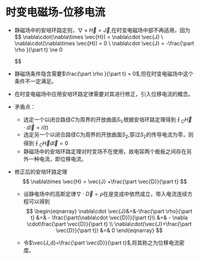 # 时变电磁场-位移电流

+ 静磁场中的安培环路定则，$\nabla \times \vec{H} = \vec{J}$,在时变电磁场中部不再适用，因为
  $$
  \nabla\cdot(\nabla\times \vec{H}) = \nabla\cdot \vec{J} \\
  \nabla\cdot(\nabla\times \vec{H}) = 0 \\
  \nabla\cdot \vec{J} = -\frac{\part \rho }{\part t} \ne 0
  $$

+ 静磁场条件隐含需要$\frac{\part \rho }{\part t} = 0$,但在时变电磁场中这个条件不一定满足。

+ 在时变电磁场中应用安培环路定律需要对其进行修正，引入位移电流的概念。

+ 矛盾点：

  + 选定一个以闭合路径$C$为周界的开放曲面$S_1$,根据安培环路定理得到$\oint_{C}\vec{H}\cdot d\vec{l} = i(t)$
  + 选定另一个以闭合路径C为周界的开放曲面$S_2$,穿过$S_2$的传导电流为零，则得到$\oint_{C}\vec{H}d\vec{l}=0$
  + 静磁场中的安培环路定理对时变场不在使用，故电容两个极板之间存在另外一种电流，即位移电流。

+ 修正后的安培环路定理
  $$
  \nabla\times \vec{H} = \vec{J} +\frac{\part \vec{D}}{\part t}
  $$

  + 设静电场中的高斯定律$\nabla \cdot \vec{D}=\rho$在是变成中依然成立，带入电流连续方程可以得到
    $$
    \begin{eqnarray}
    \nabla\cdot \vec{J}&=&-\frac{\part \rho}{\part t} &=& - \frac{\part(\nabla\cdot \vec{D})}{\part t}\\
    &=& - \nabla \cdot\frac{\part \vec{D}}{\part t} \\
    \nabla\cdot(\vec{J}+\frac{\part \vec{D}}{\part t}) &=& 0
    \end{eqnarray}
    $$

  + 令$\vec{J_d}=\frac{\part \vec{D}}{\part t}$,将其称之为位移电流密度。

